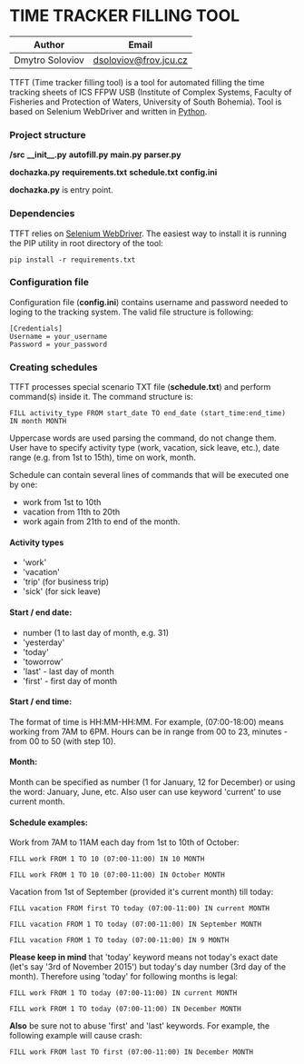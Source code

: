 # TIME TRACKER FILLING TOOL

| Author | Email |
| --- | --- |
| Dmytro Soloviov | [dsoloviov@frov.jcu.cz](dsoloviov@frov.jcu.cz) |

TTFT (Time tracker filling tool) is a tool for automated filling the time tracking sheets of ICS FFPW USB (Institute of Complex Systems, Faculty of Fisheries and Protection of Waters, University of South Bohemia). Tool is based on Selenium WebDriver and written in [Python](https://www.python.org/).

### Project structure

__/src__
__\_\_init\_\_.py__
__autofill.py__
__main.py__
__parser.py__

__dochazka.py__
__requirements.txt__
__schedule.txt__
__config.ini__

__dochazka.py__ is entry point.

### Dependencies

TTFT relies on [Selenium WebDriver](http://www.seleniumhq.org/). The easiest way to install it is running the PIP utility in root directory of the tool:

```
pip install -r requirements.txt
```

### Configuration file

Configuration file (__config.ini__) contains username and password needed to loging to the tracking system. The valid file structure is following:

```
[Credentials]
Username = your_username
Password = your_password
```

### Creating schedules

TTFT processes special scenario TXT file (__schedule.txt__) and perform command(s) inside it. The command structure is:

```
FILL activity_type FROM start_date TO end_date (start_time:end_time) IN month MONTH
```

Uppercase words are used parsing the command, do not change them. User have to specify activity type (work, vacation, sick leave, etc.), date range (e.g. from 1st to 15th), time on work, month.

Schedule can contain several lines of commands that will be executed one by one:

- work from 1st to 10th
- vacation from 11th to 20th
- work again from 21th to end of the month.

#### Activity types

- 'work'
- 'vacation'
- 'trip' (for business trip)
- 'sick' (for sick leave)

#### Start / end date:

- number (1 to last day of month, e.g. 31)
- 'yesterday'
- 'today'
- 'toworrow'
- 'last' - last day of month
- 'first' - first day of month

#### Start / end time:

The format of time is HH:MM-HH:MM. For example, (07:00-18:00) means working from 7AM to 6PM. Hours can be in range from 00 to 23, minutes - from 00 to 50 (with step 10).

#### Month:

Month can be specified as number (1 for January, 12 for December) or using the word: January, June, etc. Also user can use keyword 'current' to use current month.

#### Schedule examples:

Work from 7AM to 11AM each day from 1st to 10th of October:

```
FILL work FROM 1 TO 10 (07:00-11:00) IN 10 MONTH
```
```
FILL work FROM 1 TO 10 (07:00-11:00) IN October MONTH
```

Vacation from 1st of September (provided it's current month) till today:

```
FILL vacation FROM first TO today (07:00-11:00) IN current MONTH
```
```
FILL vacation FROM 1 TO today (07:00-11:00) IN September MONTH
```
```
FILL vacation FROM 1 TO today (07:00-11:00) IN 9 MONTH
```

__Please keep in mind__ that 'today' keyword means not today's exact date (let's say '3rd of November 2015') but today's day number (3rd day of the month). Therefore using 'today' for following months is legal:

```
FILL work FROM 1 TO today (07:00-11:00) IN current MONTH
```
```
FILL work FROM 1 TO today (07:00-11:00) IN December MONTH
```

__Also__ be sure not to abuse 'first' and 'last' keywords. For example, the following example will cause crash:

```
FILL work FROM last TO first (07:00-11:00) IN December MONTH
```